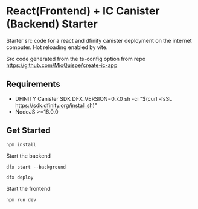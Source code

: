 # React(Frontend) + IC Canister (Backend) Starter 

Starter src code for a react and dfinity canister deployment on the internet computer. 
Hot reloading enabled by vite. 

Src code generated from the ts-config option from repo https://github.com/MioQuispe/create-ic-app

## Requirements
- DFINITY Canister SDK
DFX_VERSION=0.7.0 sh -ci "$(curl -fsSL https://sdk.dfinity.org/install.sh)" 
- NodeJS >=16.0.0

## Get Started

`npm install`

Start the backend

`dfx start --background`

`dfx deploy`

Start the frontend

`npm run dev`
